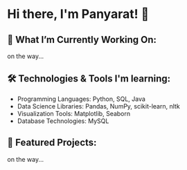 # Hi there, I'm Panyarat! 👋

## 🚀 What I’m Currently Working On: 
on the way...

## 🛠️ Technologies & Tools I'm learning:
- Programming Languages: Python, SQL, Java
- Data Science Libraries: Pandas, NumPy, scikit-learn, nltk
- Visualization Tools: Matplotlib, Seaborn
- Database Technologies: MySQL

## 📂 Featured Projects:
on the way...




